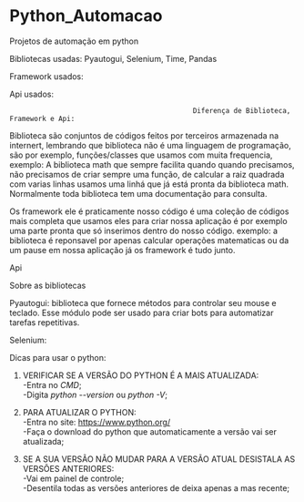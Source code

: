 # Python_Automacao
 Projetos de automação em python
 
 Bibliotecas usadas: Pyautogui, Selenium, Time, Pandas <br/>
 
 Framework usados: <br/>
 
 Api usados: <br/>


                                                 Diferença de Biblioteca, Framework e Api: 
                                                 
Biblioteca são conjuntos de códigos feitos por terceiros armazenada na internert, lembrando que biblioteca não é uma linguagem de programação, são por exemplo, funções/classes que usamos com muita frequencia, exemplo: A biblioteca math que sempre facilita  quando  quando precisamos, não precisamos de criar sempre uma função, de calcular a raiz quadrada com varias linhas usamos uma linhá que já está pronta da biblioteca math. Normalmente toda biblioteca tem uma documentação para consulta. 

Os framework ele é praticamente nosso código é uma coleção de códigos mais completa que usamos eles para criar nossa aplicação é por exemplo uma parte pronta que só inserimos dentro do nosso código. exemplo: a biblioteca é reponsavel por apenas calcular operações matematicas ou da um pause em nossa aplicação já os framework é tudo junto.

Api



         


Sobre as bibliotecas <br/>

Pyautogui: biblioteca que fornece métodos para controlar seu mouse e teclado. Esse módulo pode ser usado para criar bots para automatizar tarefas repetitivas. <br/>

Selenium: 








Dicas para usar o python:

 1. VERIFICAR SE A VERSÃO DO PYTHON É A MAIS ATUALIZADA: <br/>
    -Entra no *CMD*; <br/>
    -Digita *python --version* ou *python -V*;
    
 2. PARA ATUALIZAR O PYTHON: <br/>
    -Entra no site: https://www.python.org/ <br/>
    -Faça o download do python que automaticamente a versão vai ser atualizada;
    
 3. SE A SUA VERSÃO NÃO MUDAR PARA A VERSÃO ATUAL DESISTALA AS VERSÕES ANTERIORES: <br/>
    -Vai em painel de controle; <br/>
    -Desentila todas as versões anteriores de deixa apenas a mas recente;
                                                 
